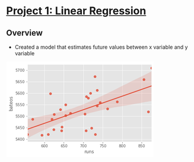 # [Project 1: Linear Regression](https://miguelbarr11.github.io/Data-Science-Portfolio/)

## Overview
* Created a model that estimates future values between x variable and y variable 

![figure No. 1](https://github.com/miguelbarr11/Data-Science-Portfolio/blob/main/Images/Project%201/REGRESION.png)


